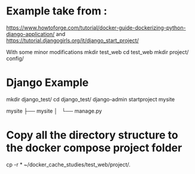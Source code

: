 # Example take from :
https://www.howtoforge.com/tutorial/docker-guide-dockerizing-python-django-application/
and
https://tutorial.djangogirls.org/it/django_start_project/

With some minor modifications
mkdir test_web
cd test_web
mkdir project/ config/

# Django Example
mkdir django_test/
cd  django_test/
django-admin startproject mysite

mysite
    ├── mysite
    │  
    └── manage.py

# Copy all the directory structure to the docker compose project folder
cp -r * ~/docker_cache_studies/test_web/project/.
